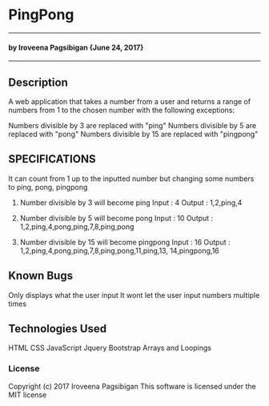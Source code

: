 # PingPong
-----
#### by Iroveena Pagsibigan {June 24, 2017}
----
## Description

A web application that takes a number from a user and returns a range of numbers from 1 to the chosen number with the following exceptions:

Numbers divisible by 3 are replaced with "ping"
Numbers divisible by 5 are replaced with "pong"
Numbers divisible by 15 are replaced with "pingpong"

## SPECIFICATIONS

It can count from 1 up to the inputted number but changing some numbers to ping, pong, pingpong

1. Number divisible by 3 will become ping
  Input : 4
  Output : 1,2,ping,4

2. Number divisible by 5 will become pong
  Input : 10
  Output : 1,2,ping,4,pong,ping,7,8,ping,pong

3. Number divisible by 15 will become pingpong
  Input : 16
  Output : 1,2,ping,4,pong,ping,7,8,ping,pong,11,ping,13,
  14,pingpong,16



## Known Bugs

Only displays what the user input
It wont let the user input numbers multiple times

## Technologies Used

HTML
CSS
JavaScript
Jquery
Bootstrap
Arrays and Loopings

### License

Copyright (c) 2017 Iroveena Pagsibigan
This software is licensed under the MIT license
